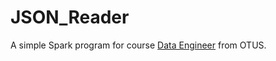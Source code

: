 # JSON_Reader

A simple Spark program for course [Data Engineer](https://otus.ru/lessons/data-engineer/) from OTUS.
